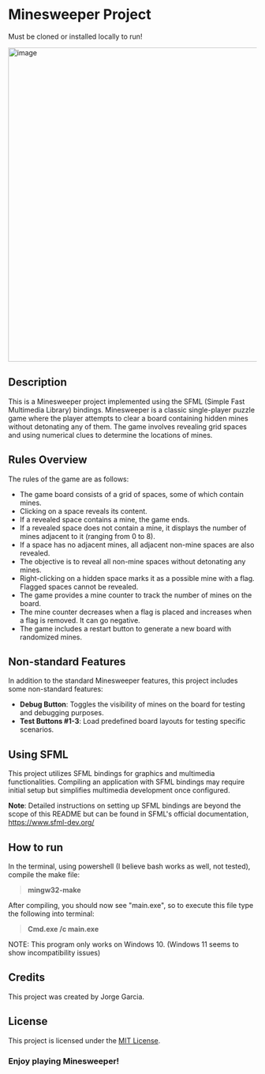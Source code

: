 # Minesweeper Project
Must be cloned or installed locally to run!  

<img width="636" alt="image" src="https://github.com/Poiixen/Minesweeper/assets/120151400/1aabc65e-5ff2-4be3-bfe2-d48ef4005063">


## Description

This is a Minesweeper project implemented using the SFML (Simple Fast Multimedia Library) bindings. Minesweeper is a classic single-player puzzle game where the player attempts to clear a board containing hidden mines without detonating any of them. The game involves revealing grid spaces and using numerical clues to determine the locations of mines.

## Rules Overview

The rules of the game are as follows:

- The game board consists of a grid of spaces, some of which contain mines.
- Clicking on a space reveals its content.
- If a revealed space contains a mine, the game ends.
- If a revealed space does not contain a mine, it displays the number of mines adjacent to it (ranging from 0 to 8).
- If a space has no adjacent mines, all adjacent non-mine spaces are also revealed.
- The objective is to reveal all non-mine spaces without detonating any mines.
- Right-clicking on a hidden space marks it as a possible mine with a flag. Flagged spaces cannot be revealed.
- The game provides a mine counter to track the number of mines on the board.
- The mine counter decreases when a flag is placed and increases when a flag is removed. It can go negative.
- The game includes a restart button to generate a new board with randomized mines.

## Non-standard Features

In addition to the standard Minesweeper features, this project includes some non-standard features:

- **Debug Button**: Toggles the visibility of mines on the board for testing and debugging purposes.
- **Test Buttons #1-3**: Load predefined board layouts for testing specific scenarios.

## Using SFML 

This project utilizes SFML bindings for graphics and multimedia functionalities. Compiling an application with SFML bindings may require initial setup but simplifies multimedia development once configured.

**Note**: Detailed instructions on setting up SFML bindings are beyond the scope of this README but can be found in SFML's official documentation, https://www.sfml-dev.org/ 

## How to run

In the terminal, using powershell (I believe bash works as well, not tested), compile the make file:  

>**mingw32-make**

After compiling, you should now see "main.exe", so to execute this file type the following into terminal:  

>**Cmd.exe /c main.exe**

NOTE: This program only works on Windows 10. (Windows 11 seems to show incompatibility issues)

## Credits

This project was created by Jorge Garcia.

## License

This project is licensed under the [MIT License](LICENSE).


### Enjoy playing Minesweeper!
